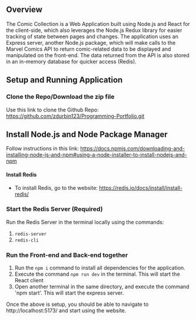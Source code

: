 ## Overview
The Comic Collection is a Web Application built using Node.js and React for the client-side, which also leverages the Node.js Redux library for easier tracking of state between pages and changes. The application uses an Express server, another Node.js package, which will make calls to the Marvel Comics API to return comic-related data to be displayed and manipulated on the front-end. The data returned from the API is also stored in an in-memory database for quicker access (Redis).

## Setup and Running Application
### Clone the Repo/Download the zip file
Use this link to clone the Github Repo: https://github.com/zdurbin123/Programming-Portfolio.git

## Install Node.js and Node Package Manager
Follow instructions in this link: https://docs.npmjs.com/downloading-and-installing-node-js-and-npm#using-a-node-installer-to-install-nodejs-and-npm
     
#### Install Redis
- To install Redis, go to the website: https://redis.io/docs/install/install-redis/
### Start the Redis Server (Required)
Run the Redis Server in the terminal locally using the commands: 
1. `redis-server`
2. `redis-cli`

### Run the Front-end and Back-end together
1. Run the `npm i` command to install all dependencies for the application.
2. Execute the command `npm run dev` in the terminal. This will start the React client
3. Open another terminal in the same directory, and execute the command 'npm start'. This will start the express server.

Once the above is setup, you should be able to navigate to http://localhost:5173/ and start using the website.
